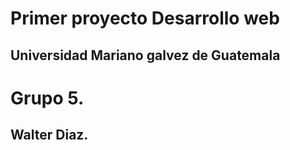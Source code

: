 # Primer proyecto Desarrollo web 
## Universidad Mariano galvez de Guatemala 

# Grupo 5.
## Walter Diaz.